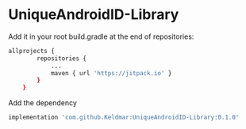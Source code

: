 # UniqueAndroidID-Library
Add it in your root build.gradle at the end of repositories:
```sh
allprojects {
		repositories {
			...
			maven { url 'https://jitpack.io' }
		}
	}
```

  
   Add the dependency
```sh
implementation 'com.github.Keldmar:UniqueAndroidID-Library:0.1.0'
```
